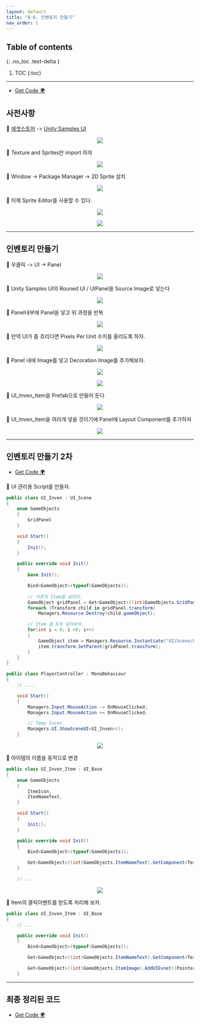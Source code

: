 ```yaml
---
layout: default
title: "8-6. 인벤토리 만들기"
nav_order: 1
---
```


## Table of contents
{: .no_toc .text-delta }

1. TOC
{:toc}

---

* [Get Code 🌍](https://github.com/EasyCoding-7/unity_tutorials/tree/8.6.1)

## 사전사항

🦝 [에셋스토어](https://assetstore.unity.com/) -> [Unity Samples UI](https://assetstore.unity.com/packages/essentials/ui-samples-25468)

<p align="center">
  <img src="https://taehyungs-programming-blog.github.io/blog/assets/images/csharp/unity/unity-8-6-1.png"/>
</p>

🦝 Texture and Sprites만 import 하자

<p align="center">
  <img src="https://taehyungs-programming-blog.github.io/blog/assets/images/csharp/unity/unity-8-6-2.png"/>
</p>

🦝 Window -> Package Manager -> 2D Sprite 설치

<p align="center">
  <img src="https://taehyungs-programming-blog.github.io/blog/assets/images/csharp/unity/unity-8-6-3.png"/>
</p>

🦝 이제 Sprite Editor를 사용할 수 있다.

<p align="center">
  <img src="https://taehyungs-programming-blog.github.io/blog/assets/images/csharp/unity/unity-8-6-4.png"/>
</p>

<p align="center">
  <img src="https://taehyungs-programming-blog.github.io/blog/assets/images/csharp/unity/unity-8-6-5.png"/>
</p>

---

## 인벤토리 만들기

🦝 우클릭 -> UI -> Panel

<p align="center">
  <img src="https://taehyungs-programming-blog.github.io/blog/assets/images/csharp/unity/unity-8-6-6.png"/>
</p>

🦝 Unity Samples UI의 Rouned UI / UIPanel을 Source Image로 넣는다

<p align="center">
  <img src="https://taehyungs-programming-blog.github.io/blog/assets/images/csharp/unity/unity-8-6-7.png"/>
</p>

🦝 Panel내부에 Panel을 넣고 위 과정을 반복

<p align="center">
  <img src="https://taehyungs-programming-blog.github.io/blog/assets/images/csharp/unity/unity-8-6-8.png"/>
</p>

🦝 만약 UI가 좀 흐리다면 Pixels Per Unit 수치를 올리도록 하자.

<p align="center">
  <img src="https://taehyungs-programming-blog.github.io/blog/assets/images/csharp/unity/unity-8-6-9.png"/>
</p>

🦝 Panel 내에 Image를 넣고 Decoration Image를 추가해보자.

<p align="center">
  <img src="https://taehyungs-programming-blog.github.io/blog/assets/images/csharp/unity/unity-8-6-10.png"/>
</p>

<p align="center">
  <img src="https://taehyungs-programming-blog.github.io/blog/assets/images/csharp/unity/unity-8-6-11.png"/>
</p>

🦝 UI_Inven_Item을 Prefab으로 만들어 둔다

<p align="center">
  <img src="https://taehyungs-programming-blog.github.io/blog/assets/images/csharp/unity/unity-8-6-12.png"/>
</p>

🦝 UI_Inven_Item을 여러개 넣을 것이기에 Panel에 Layout Component를 추가하자

<p align="center">
  <img src="https://taehyungs-programming-blog.github.io/blog/assets/images/csharp/unity/unity-8-6-13.png"/>
</p>

---

## 인벤토리 만들기 2차

* [Get Code 🌍](https://github.com/EasyCoding-7/unity_tutorials/tree/8.6.2)

🦝 UI 관리용 Script를 만들자.

```csharp
public class UI_Inven : UI_Scene
{
    enum GameObjects
    {
        GridPanel
    }

    void Start()
    {
        Init();
    }

    public override void Init()
    {
        base.Init();

        Bind<GameObject>(typeof(GameObjects));
        
        // 기존의 Item을 날린다.
        GameObject gridPanel = Get<GameObject>((int)GameObjects.GridPanel);
        foreach (Transform child in gridPanel.transform)
            Managers.Resource.Destroy(child.gameObject);

        // Item 을 8개 넣어보자.
        for(int i = 0; i <8; i++)
        {
            GameObject item = Managers.Resource.Instantiate("UI/Scene/UI_Inven_Item");
            item.transform.SetParent(gridPanel.transform);
        }
    }
}
```

```csharp
public class PlayerController : MonoBehaviour
{
    // ....

    void Start()
    {
		Managers.Input.MouseAction -= OnMouseClicked;
		Managers.Input.MouseAction += OnMouseClicked;

		// Temp Inven
		Managers.UI.ShowSceneUI<UI_Inven>();
	}
```

<p align="center">
  <img src="https://taehyungs-programming-blog.github.io/blog/assets/images/csharp/unity/unity-8-6-14.png"/>
</p>

🦝 아이템의 이름을 동적으로 변경

```csharp
public class UI_Inven_Item : UI_Base
{
    enum GameObjects
    {
        ItemIcon,
        ItemNameText,
    }

    void Start()
    {
        Init();
    }

    public override void Init()
    {
        Bind<GameObject>(typeof(GameObjects));

        Get<GameObject>((int)GameObjects.ItemNameText).GetComponent<Text>().text = "바인드";
    }

    // ...
```

<p align="center">
  <img src="https://taehyungs-programming-blog.github.io/blog/assets/images/csharp/unity/unity-8-6-15.png"/>
</p>

🦝 Item의 클릭이벤트를 받도록 처리해 보자.

```csharp
public class UI_Inven_Item : UI_Base
{
    // ...

    public override void Init()
    {
        Bind<GameObject>(typeof(GameObjects));

        Get<GameObject>((int)GameObjects.ItemNameText).GetComponent<Text>().text = _name;

        Get<GameObject>((int)GameObjects.ItemImage).AddUIEvnet((PointerEventData) => { Debug.Log($"아이템 클릭 {_name}"); });
    }
```

---

## 최종 정리된 코드

* [Get Code 🌍](https://github.com/EasyCoding-7/unity_tutorials/tree/8.6.3)

